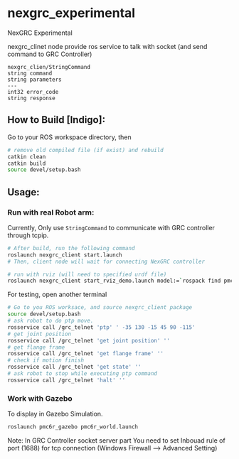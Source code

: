 # nexgrc_experimental
NexGRC Experimental

nexgrc_clinet node provide ros service to talk with socket (and send command to GRC Controller)
```
nexgrc_clien/StringCommand
string command
string parameters
---
int32 error_code
string response
```

## How to Build [Indigo]:
Go to your ROS workspace directory, then
``` bash
# remove old compiled file (if exist) and rebuild
catkin clean
catkin build
source devel/setup.bash
```

## Usage:
### Run with real Robot arm:
Currently, Only use `StringCommand` to communicate with GRC controller through tcpip.
``` bash
# After build, run the following command
roslaunch nexgrc_client start.launch
# Then, client node will wait for connecting NexGRC controller

# run with rviz (will need to specified urdf file)
roslaunch nexgrc_client start_rviz_demo.launch model:=`rospack find pmc6r_support`/urdf/pmc6r.urdf.xacro gui:=true
```

For testing, open another terminal
``` bash
# Go to you ROS worksace, and source nexgrc_client package
source devel/setup.bash
# ask robot to do ptp move.
rosservice call /grc_telnet 'ptp' ' -35 130 -15 45 90 -115'
# get joint position
rosservice call /grc_telnet 'get joint position' ''
# get flange frame
rosservice call /grc_telnet 'get flange frame' ''
# check if motion finish
rosservice call /grc_telnet 'get state' ''
# ask robot to stop while executing ptp command
rosservice call /grc_telnet 'halt' ''
```

### Work with Gazebo
To display in Gazebo Simulation.
``` bash
roslaunch pmc6r_gazebo pmc6r_world.launch
```

Note: In GRC Controller socket server part
You need to set Inbouad rule of port (1688) for tcp connection (Windows Firewall --> Advanced Setting)


